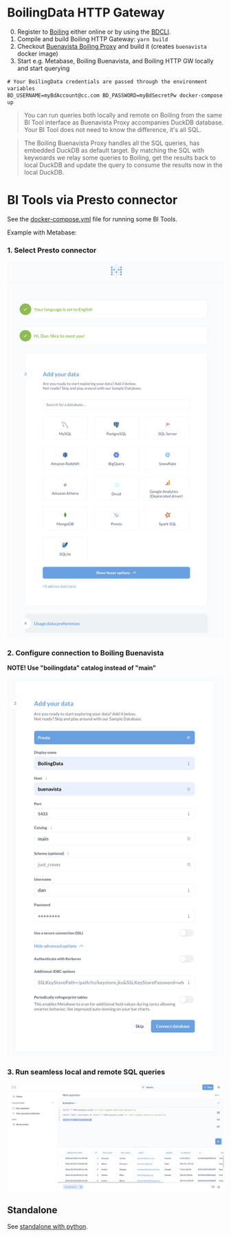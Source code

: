 # BoilingData HTTP Gateway

0. Register to [Boiling](https://app.boilingdata.com/) either online or by using the [BDCLI](https://github.com/boilingdata/boilingdata-bdcli).
1. Compile and build Boiling HTTP Gateway: `yarn build`
2. Checkout [Buenavista Boiling Proxy](https://github.com/dforsber/buenavista) and build it (creates `buenavista` docker image)
3. Start e.g. Metabase, Boiling Buenavista, and Boiling HTTP GW locally and start querying

```shell
# Your BoilingData credentials are passed through the environment variables
BD_USERNAME=myBdAccount@cc.com BD_PASSWORD=myBdSecretPw docker-compose up
```

> You can run queries both locally and remote on Boiling from the same BI Tool interface as Buenavista Proxy accompanies DuckDB database. Your BI Tool does not need to know the difference, it's all SQL.

> The Boiling Buenavista Proxy handles all the SQL queries, has embedded DuckDB as default target. By matching the SQL with keywoards we relay some queries to Boiling, get the results back to local DuckDB and update the query to consume the results now in the local DuckDB.

# BI Tools via Presto connector

See the [docker-compose.yml](docker-compose.yml) file for running some BI Tools.

Example with Metabase:

### 1. Select Presto connector

![1. Select Presto](./doc/boiling-with-metabase-1.png)

### 2. Configure connection to Boiling Buenavista

**NOTE! Use "boilingdata" catalog instead of "main"**

![2. Configure](./doc/boiling-with-metabase-2.png)

### 3. Run seamless local and remote SQL queries

![3. Enjoy](./doc/boiling-with-metabase-3.png)

## Standalone

See [standalone with python](doc/standalone.md).
